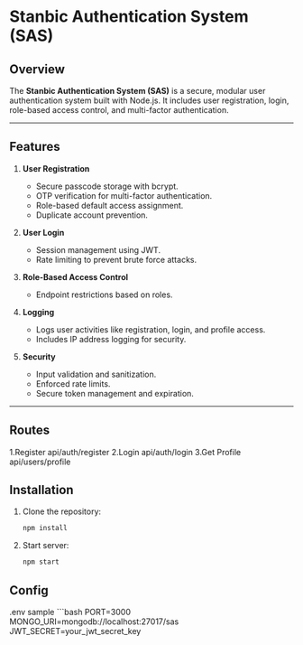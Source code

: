 # Stanbic Authentication System (SAS)

## Overview
The **Stanbic Authentication System (SAS)** is a secure, modular user authentication system built with Node.js. It includes user registration, login, role-based access control, and multi-factor authentication.

---

## Features
1. **User Registration**
   - Secure passcode storage with bcrypt.
   - OTP verification for multi-factor authentication.
   - Role-based default access assignment.
   - Duplicate account prevention.

2. **User Login**
   - Session management using JWT.
   - Rate limiting to prevent brute force attacks.

3. **Role-Based Access Control**
   - Endpoint restrictions based on roles.

4. **Logging**
   - Logs user activities like registration, login, and profile access.
   - Includes IP address logging for security.

5. **Security**
   - Input validation and sanitization.
   - Enforced rate limits.
   - Secure token management and expiration.

---

## Routes
1.Register api/auth/register
2.Login api/auth/login
3.Get Profile api/users/profile

## Installation

1. Clone the repository:
   ```bash
   npm install

2. Start server:
   ```bash
   npm start

  ## Config

  .env sample
    ```bash
          PORT=3000
          MONGO_URI=mongodb://localhost:27017/sas
          JWT_SECRET=your_jwt_secret_key
